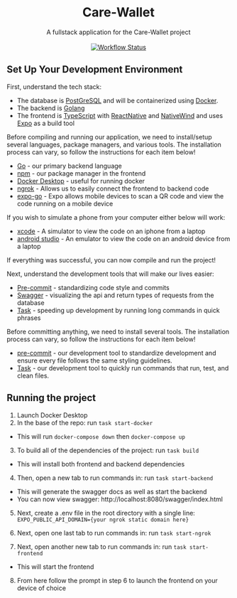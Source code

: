 <div align="center">
<h1>Care-Wallet</h1>
  <div>
      A fullstack application for the Care-Wallet project
  </div>
  <br/>
  <!-- Github Actions -->
  <a href="https://github.com/GenerateNU/Care-Wallet/actions/workflows/CI.yml">
    <img src="https://github.com/GenerateNU/Care-Wallet/actions/workflows/CI.yml/badge.svg"
      alt="Workflow Status" />
  </a>
  <br/>
</div>

## Set Up Your Development Environment

First, understand the tech stack:

- The database is [PostGreSQL](https://www.postgresql.org/) and will be
  containerized using [Docker](https://www.docker.com/).
- The backend is [Golang](https://go.dev/)
- The frontend is [TypeScript](https://www.typescriptlang.org/) with
  [ReactNative](https://reactnative.dev/) and
  [NativeWind](https://www.nativewind.dev) and uses [Expo](https://expo.dev/) as
  a build tool

Before compiling and running our application, we need to install/setup several
languages, package managers, and various tools. The installation process can
vary, so follow the instructions for each item below!

- [Go](https://go.dev/doc/install) - our primary backend language
- [npm](https://docs.npmjs.com/downloading-and-installing-node-js-and-npm) - our
  package manager in the frontend
- [Docker Desktop](https://www.docker.com/products/docker-desktop/) - useful for
  running docker
- [ngrok](https://ngrok.com/docs/getting-started/) - Allows us to easily connect
  the frontend to backend code
- [expo-go](https://docs.expo.dev/get-started/expo-go/) - Expo allows mobile
  devices to scan a QR code and view the code running on a mobile device

If you wish to simulate a phone from your computer either below will work:

- [xcode](https://docs.expo.dev/workflow/ios-simulator/) - A simulator to view
  the code on an iphone from a laptop
- [android studio](https://docs.expo.dev/workflow/android-studio-emulator/) - An
  emulator to view the code on an android device from a laptop

If everything was successful, you can now compile and run the project!

Next, understand the development tools that will make our lives easier:

- [Pre-commit](https://pre-commit.com) - standardizing code style and commits
- [Swagger](https://github.com/swaggo/swag) - visualizing the api and return
  types of requests from the database
- [Task](https://taskfile.dev) - speeding up development by running long
  commands in quick phrases

Before committing anything, we need to install several tools. The installation
process can vary, so follow the instructions for each item below!

- [pre-commit](https://pre-commit.com) - our development tool to standardize
  development and ensure every file follows the same styling guidelines.
- [Task](https://taskfile.dev/installation/) - our development tool to quickly
  run commands that run, test, and clean files.

## Running the project

1. Launch Docker Desktop
2. In the base of the repo: run `task start-docker`

- This will run `docker-compose down` then `docker-compose up`

3. To build all of the dependencies of the project: run `task build`

- This will install both frontend and backend dependencies

4. Then, open a new tab to run commands in: run `task start-backend`

- This will generate the swagger docs as well as start the backend
- You can now view swagger: http://localhost:8080/swagger/index.html

5. Next, create a .env file in the root directory with a single line:
   `EXPO_PUBLIC_API_DOMAIN={your ngrok static domain here}`

6. Next, open one last tab to run commands in: run `task start-ngrok`

7. Next, open another new tab to run commands in: run `task start-frontend`

- This will start the frontend

8. From here follow the prompt in step 6 to launch the frontend on your device
   of choice
